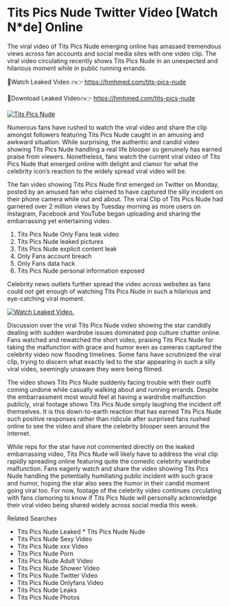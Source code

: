 ﻿# Tits Pics Nude Twitter Video [Watch N*de] Online

The viral video of ﻿Tits Pics Nude emerging online has amassed tremendous views across fan accounts and social media sites with one video clip. The viral video circulating recently shows ﻿Tits Pics Nude in an unexpected and hilarious moment while in public running errands. 

🔴Watch Leaked Video 🔥👉  https://hmhmed.com/tits-pics-nude 

🔴Download Leaked Video🔥👉  https://hmhmed.com/tits-pics-nude 

[![Tits Pics Nude](https://i.imgur.com/dJHk4Zq.gif)](https://hmhmed.com/tits-pics-nude)

Numerous fans have rushed to watch the viral video and share the clip amongst followers featuring ﻿Tits Pics Nude caught in an amusing and awkward situation. While surprising, the authentic and candid video showing ﻿Tits Pics Nude handling a real life blooper so genuinely has earned praise from viewers. Nonetheless, fans watch the current viral video of ﻿Tits Pics Nude that emerged online with delight and clamor for what the celebrity icon’s reaction to the widely spread viral video will be.

The fan video showing ﻿Tits Pics Nude first emerged on Twitter on Monday, posted by an amused fan who claimed to have captured the silly incident on their phone camera while out and about. The viral Clip of ﻿Tits Pics Nude had garnered over 2 million views by Tuesday morning as more users on Instagram, Facebook and YouTube began uploading and sharing the embarrassing yet entertaining video. 

1. ﻿Tits Pics Nude Only Fans leak video
2. ﻿Tits Pics Nude leaked pictures
3. ﻿Tits Pics Nude explicit content leak
4. Only Fans account breach
5. Only Fans data hack
6. ﻿Tits Pics Nude personal information exposed

Celebrity news outlets further spread the video across websites as fans could not get enough of watching ﻿Tits Pics Nude in such a hilarious and eye-catching viral moment. 

[![Watch Leaked Video.](https://miro.medium.com/v2/resize:fit:828/format:webp/1*cilzJN44JGOrTw9NJCrNHA.gif "Watch Leaked Video")](https://hmhmed.com/tits-pics-nude)

Discussion over the viral ﻿Tits Pics Nude video showing the star candidly dealing with sudden wardrobe issues dominated pop culture chatter online. Fans watched and rewatched the short video, praising ﻿Tits Pics Nude for taking the malfunction with grace and humor even as cameras captured the celebrity video now flooding timelines. Some fans have scrutinized the viral clip, trying to discern what exactly led to the star appearing in such a silly viral video, seemingly unaware they were being filmed.

The video shows ﻿Tits Pics Nude suddenly facing trouble with their outfit coming undone while casually walking about and running errands. Despite the embarrassment most would feel at having a wardrobe malfunction publicly, viral footage shows ﻿Tits Pics Nude simply laughing the incident off themselves. It is this down-to-earth reaction that has earned ﻿Tits Pics Nude such positive responses rather than ridicule after surprised fans rushed online to see the video and share the celebrity blooper seen around the internet.  

While reps for the star have not commented directly on the leaked embarrassing video, ﻿Tits Pics Nude will likely have to address the viral clip rapidly spreading online featuring quite the comedic celebrity wardrobe malfunction. Fans eagerly watch and share the video showing ﻿Tits Pics Nude handling the potentially humiliating public incident with such grace and humor, hoping the star also sees the humor in their candid moment going viral too. For now, footage of the celebrity video continues circulating with fans clamoring to know if ﻿Tits Pics Nude will personally acknowledge their viral video being shared widely across social media this week.

Related Searches
* ﻿Tits Pics Nude Leaked
﻿* Tits Pics Nude Nude
* ﻿Tits Pics Nude Sexy Video
* ﻿Tits Pics Nude xxx Video
* ﻿Tits Pics Nude Porn
* ﻿Tits Pics Nude Adult Video
* ﻿Tits Pics Nude Shower Video
* ﻿Tits Pics Nude Twitter Video
* ﻿Tits Pics Nude Onlyfans Video
* ﻿Tits Pics Nude Leaks
* ﻿Tits Pics Nude Photos